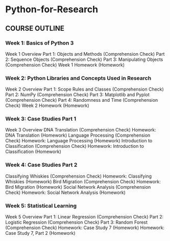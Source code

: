 # Python-for-Research
## COURSE OUTLINE
### Week 1: Basics of Python 3
Week 1 Overview
Part 1: Objects and Methods (Comprehension Check)
Part 2: Sequence Objects (Comprehension Check)
Part 3: Manipulating Objects (Comprehension Check)
Week 1 Homework (Homework)
### Week 2: Python Libraries and Concepts Used in Research
Week 2 Overview
Part 1: Scope Rules and Classes (Comprehension Check)
Part 2: NumPy (Comprehension Check)
Part 3: Matplotlib and Pyplot (Comprehension Check)
Part 4: Randomness and Time (Comprehension Check)
Week 2 Homework (Homework)
### Week 3: Case Studies Part 1
Week 3 Overview
DNA Translation (Comprehension Check)
Homework: DNA Translation (Homework)
Language Processing (Comprehension Check)
Homework: Language Processing (Homework)
Introduction to Classification (Comprehension Check)
Homework: Introduction to Classification (Homework)
### Week 4: Case Studies Part 2
Classifying Whiskies (Comprehension Check)
Homework: Classifying Whiskies (Homework)
Bird Migration (Comprehension Check)
Homework: Bird Migration (Homework)
Social Network Analysis (Comprehension Check)
Homework: Social Network Analysis (Homework)
### Week 5: Statistical Learning
Week 5 Overview
Part 1: Linear Regression (Comprehension Check)
Part 2: Logistic Regression (Comprehension Check)
Part 3: Random Forest (Comprehension Check)
Homework: Case Study 7 (Homework)
Homework: Case Study 7, Part 2 (Homework)
